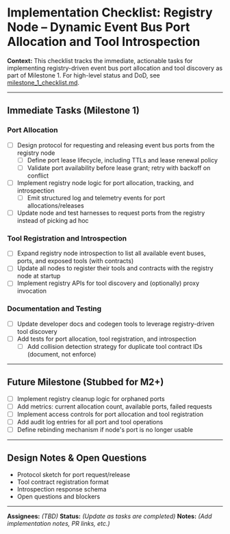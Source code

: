 # Implementation Checklist: Registry Node – Dynamic Event Bus Port Allocation and Tool Introspection

**Context:**
This checklist tracks the immediate, actionable tasks for implementing registry-driven event bus port allocation and tool discovery as part of Milestone 1. For high-level status and DoD, see [milestone_1_checklist.md](./milestone_1_checklist.md).

---

## Immediate Tasks (Milestone 1)

### Port Allocation
- [ ] Design protocol for requesting and releasing event bus ports from the registry node
  - [ ] Define port lease lifecycle, including TTLs and lease renewal policy
  - [ ] Validate port availability before lease grant; retry with backoff on conflict
- [ ] Implement registry node logic for port allocation, tracking, and introspection
  - [ ] Emit structured log and telemetry events for port allocations/releases
- [ ] Update node and test harnesses to request ports from the registry instead of picking ad hoc

### Tool Registration and Introspection
- [ ] Expand registry node introspection to list all available event buses, ports, and exposed tools (with contracts)
- [ ] Update all nodes to register their tools and contracts with the registry node at startup
- [ ] Implement registry APIs for tool discovery and (optionally) proxy invocation

### Documentation and Testing
- [ ] Update developer docs and codegen tools to leverage registry-driven tool discovery
- [ ] Add tests for port allocation, tool registration, and introspection
  - [ ] Add collision detection strategy for duplicate tool contract IDs (document, not enforce)

---

## Future Milestone (Stubbed for M2+)
- [ ] Implement registry cleanup logic for orphaned ports
- [ ] Add metrics: current allocation count, available ports, failed requests
- [ ] Implement access controls for port allocation and tool registration
- [ ] Add audit log entries for all port and tool operations
- [ ] Define rebinding mechanism if node's port is no longer usable

---

## Design Notes & Open Questions
- Protocol sketch for port request/release
- Tool contract registration format
- Introspection response schema
- Open questions and blockers

---

**Assignees:** _(TBD)_
**Status:** _(Update as tasks are completed)_
**Notes:** _(Add implementation notes, PR links, etc.)_ 